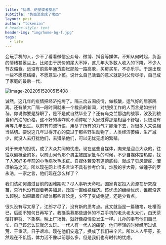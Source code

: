 ```yaml
---
title: "忧虑、绝望或者窒息"
subtitle: "负面消息成了常态"
layout: post
author: "tokenian"
# header-style: text
header-img: "img/home-bg-f.jpg"
tags:
  - life
---
```


会玩手机的人，少不了看看微信公众号、微博、抖音等媒体。不知从何时起，负面的情绪甚嚣尘上。比如由于房价的尾大不掉，这几年大多数人收入的下降，不少人节衣缩食。远没有前些年通货膨胀那般一路高歌，买房买车，不亦乐乎。于是出现一些不愿意结婚，不愿意生小孩。说什么自己活着的意义就是对父母尽孝，自己成了家庭的最后一代。

![image-20220515200515408](https://gitee.com/tokenian/images-bed/raw/master/img/202205152005626.png)

诚然，这几年的疫情把经济拖垮了。隔三岔五闹疫情，做核酸，运气好的居家隔离。还有某大厂隔一段时间就来一个裁员的新闻，对想换工作的人而言是如坐针毡。你说你要是辞职了，是不是就自然毕业了？还有乌克兰那边的战事，波及到粮食和汽油的价格。这不好的事咋就不消停呢？大家过得那是相当不舒坦，只恨没有再等几年出生。以前有句流行语，用尽了所有的力气才能活下去，对很多人来说相当贴切。要说这几年过得开心的莫过于那些野生动物了，人类经济萎缩，生产减少，就没人去打扰他们，去猎杀他们，可以无忧无虑的繁殖。

对于未来的担忧，成了大众共同的忧虑。现在这些自媒体，向来是迎合大众的，往往以偏概全的多。以前山河令那个男主被国家批斗的时候，不少自媒体蹭热度，找了人家好多年前的小毛病吹毛求疵。自媒体若没有道德底线，就成了见风使舵、溜须拍马之流。所以现在网上很多言论不具有参考价值，炒股的李大霄，做锤子的罗永浩，一家之言，他们现在怎么样了？

我们该如何渡过目前的困难期呢？尽人事听天命吧。国家肯定投入资源在研究疫苗，央行也没有跟着老美加息，政策一直维稳经济。该忧虑的继续忧虑，谁都没这么超脱。如果跟着自媒体那些言论走，少不了变成绝望，还是少看点。

很久没有写文章了，江郎才尽了，没有新的思考点。此文就当是一篇随笔，吐槽而已，后面不知何日再写了。我挺羡慕那些退休的不耍手机的老头老太太们，白天茶馆打麻将、下象棋，晚上广场舞，就好像疫情没发生一样。儿孙的事有他们自己忙，自己该怎么玩就怎么玩。一代人有一代人的痛楚，他们年轻的时候经历过饥荒、干重活，日子艰难。现在他们安逸了，换成了我们来辛苦。所以人人平等，虽然现在不饥饿，体力活不像以前那么多，但是我们也有时代的忧虑。

